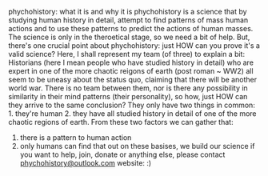 phychohistory: what it is and why it is
phychohistory is a science that by studying human history in detail, attempt to find patterns of mass human actions and to use these patterns to predict the actions of human masses. The science is only 
in the theroetical stage, so we need a bit of help. But, there's one crucial point about phychohistory: just HOW can you prove it's a valid science? Here, I shall represent my team (of three) to explain
a bit: 
Historians (here I mean people who have studied history in detail) who are expert in one of the more chaotic reigons of earth (post roman ~ WW2) all seem to be uneasy about the status quo, claiming that
there will be another world war. There is no team between them, nor is there any possibility in similarity in their mind patterns (their personality), so how, just HOW can they arrive to the same 
conclusion? They only have two things in common: 1. they're human 2. they have all studied history in detail of one of the more chaotic regions of earth. From these two factors we can gather that:
1. there is a pattern to human action
2. only humans can find that out
on these basises, we build our science
if you want to help, join, donate or anything else, please contact phychohistory@outlook.com
website: 
:)
